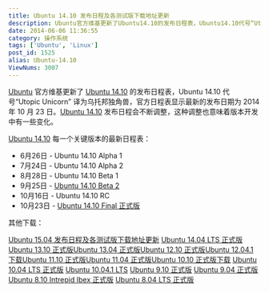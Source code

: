 ```yaml
---
title: Ubuntu 14.10 发布日程及各测试版下载地址更新
description: Ubuntu官方维基更新了Ubuntu14.10的发布日程表，Ubuntu14.10代号“UtopicUnicorn”译为乌托邦独角兽，官方日程表显示最新的发布日期为2014年10月23日。Ubuntu14.10 发布日程会不断调整，这种调整也意味着版本开发中有一些变化。Ubuntu14.10每一个关键版本的最新日程表：
date: 2014-06-06 11:36:55
category: 操作系统
tags: ['Ubuntu', 'Linux']
post_id: 1525
alias: Ubuntu-14.10
ViewNums: 3007
---
```


[Ubuntu](/tags/Ubuntu) 官方维基更新了 [Ubuntu 14.10](/blog/ubuntu-1410) 的发布日程表，Ubuntu 14.10 代号“Utopic Unicorn” 译为乌托邦独角兽，官方日程表显示最新的发布日期为 2014 年 10 月 23 日。[Ubuntu 14.10](/blog/ubuntu-1410) 发布日程会不断调整，这种调整也意味着版本开发中有一些变化。

[Ubuntu 14.10](/blog/ubuntu-1410) 每一个关键版本的最新日程表：

* 6月26日 - Ubuntu 14.10 Alpha 1
* 7月24日 - Ubuntu 14.10 Alpha 2
* 8月28日 - Ubuntu 14.10 Beta 1
* 9月25日 - [Ubuntu 14.10 Beta 2](/blog/ubuntu-1410-beta)
* 10月16日 - Ubuntu 14.10 RC
* 10月23日 - [Ubuntu 14.10 Final 正式版](/blog/ubuntu-1410-utopic-unicorn-final)

其他下载：

[Ubuntu 15.04 发布日程及各测试版下载地址更新](/blog/ubuntu-1504)
[Ubuntu 14.04 LTS 正式版](/blog/ubuntu-1404-lts-final) [Ubuntu 13.10 正式版](/blog/ubuntu-1310-final)[Ubuntu 13.04 正式版](/blog/ubuntu-1304-final)[Ubuntu 12.10 正式版](/blog/ubuntu-1210-final)[Ubuntu 12.04.1 下载](/blog/ubuntu-12041)[Ubuntu 11.10 正式版](/blog/ubuntu-1110-final)[Ubuntu 11.04 正式版](/blog/ubuntu-1104-final)[Ubuntu 10.10 正式版下载](/blog/ubuntu-1010-maverick-meerkat "ubuntu 1010 正式版下载")
[Ubuntu 10.04 LTS 正式版](/blog/ubuntu-1004-lts-final)
[Ubuntu 10.04.1 LTS](/blog/ubuntu-10041-lts "ubuntu 10041 lts 下载")
[Ubuntu 9.10 正式版](/blog/ubuntu-910-final)
[Ubuntu 9.04 正式版](/blog/ubuntu-904-final)
[Ubuntu 8.10 Intrepid Ibex 正式版](/blog/ubuntu-810-intrepid-ibex)
[Ubuntu 8.04 LTS 正式版](/blog/ubuntu-804-lts-download-xiazai)

